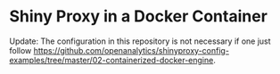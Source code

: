 # Shiny Proxy in a Docker Container #

Update: The configuration in this repository is not necessary if one just follow https://github.com/openanalytics/shinyproxy-config-examples/tree/master/02-containerized-docker-engine.

